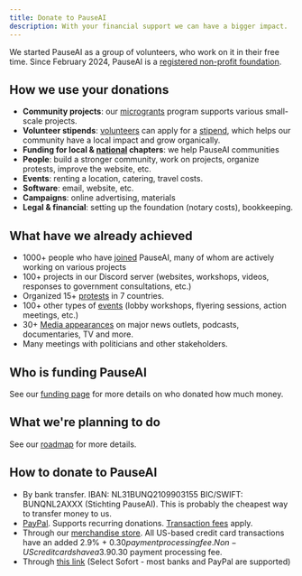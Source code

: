 ```yaml
---
title: Donate to PauseAI
description: With your financial support we can have a bigger impact.
---
```


<script>
    import Donate from '$lib/components/Donate.svelte'
</script>

We started PauseAI as a group of volunteers, who work on it in their free time.
Since February 2024, PauseAI is a [registered non-profit foundation](/legal).

<Donate />

## How we use your donations

- **Community projects**: our [microgrants](/microgrants) program supports various small-scale projects.
- **Volunteer stipends**: [volunteers](/people) can apply for a [stipend](/volunteer-stipends), which helps our community have a local impact and grow organically.
- **Funding for local & [national](/national-groups) chapters**: we help PauseAI communities
- **People**: build a stronger community, work on projects, organize protests, improve the website, etc.
- **Events**: renting a location, catering, travel costs.
- **Software**: email, website, etc.
- **Campaigns**: online advertising, materials
- **Legal & financial**: setting up the foundation (notary costs), bookkeeping.

## What have we already achieved

- 1000+ people who have [joined](/join) PauseAI, many of whom are actively working on various projects
- 100+ projects in our Discord server (websites, workshops, videos, responses to government consultations, etc.)
- Organized 15+ [protests](/protests) in 7 countries.
- 100+ other types of [events](/events) (lobby workshops, flyering sessions, action meetings, etc.)
- 30+ [Media appearances](/press) on major news outlets, podcasts, documentaries, TV and more.
- Many meetings with politicians and other stakeholders.

## Who is funding PauseAI

See our [funding page](/funding) for more details on who donated how much money.

## What we're planning to do

See our [roadmap](/roadmap) for more details.

## How to donate to PauseAI

- By bank transfer. IBAN: NL31BUNQ2109903155 BIC/SWIFT: BUNQNL2AXXX (Stichting PauseAI). This is probably the cheapest way to transfer money to us.
- [PayPal](https://www.paypal.com/donate/?hosted_button_id=4TWZXY62EM5VE). Supports recurring donations. [Transaction fees](https://www.paypal.com/webapps/mpp/merchant-fees) apply.
- Through our [merchandise store](https://pauseai-shop.fourthwall.com/). All US-based credit card transactions have an added 2.9% + $0.30 payment processing fee. Non-US credit cards have a 3.9% +$0.30 payment processing fee.
- Through [this link](https://bunq.me/pauseai) (Select Sofort - most banks and PayPal are supported)
